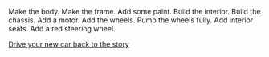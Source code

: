 Make the body. Make the frame. Add some paint.
Build the interior. Build the chassis.
Add a motor. Add the wheels.
Pump the wheels fully. Add interior seats.
Add a red steering wheel.

[Drive your new car back to the story](../marshmallow.md)